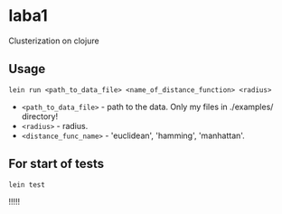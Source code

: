 # laba1

Clusterization on clojure

## Usage

`lein run <path_to_data_file> <name_of_distance_function> <radius> `

* `<path_to_data_file>` - path to the data. Only my files in ./examples/ directory!
* `<radius>` - radius.
* `<distance_func_name>` - 'euclidean', 'hamming', 'manhattan'.

## For start of tests

`lein test`

!!!!!


